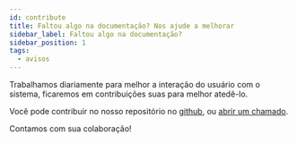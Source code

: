 ```yaml
---
id: contribute
title: Faltou algo na documentação? Nos ajude a melhorar
sidebar_label: Faltou algo na documentação?
sidebar_position: 1
tags:
  - avisos
---
```


Trabalhamos diariamente para melhor a interação do usuário com o sistema, ficaremos em contribuições suas para melhor atedê-lo.

Você pode contribuir no nosso repositório no [github](https://github.com/HighsoftWeb), ou [abrir um chamado](./open-a-ticket).

Contamos com sua colaboração!
